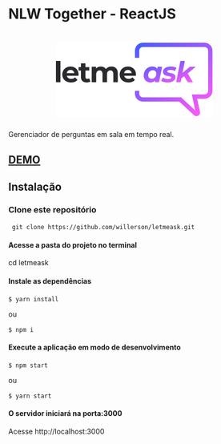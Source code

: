 # NLW Together - ReactJS

<h1 align="center">
  <img alt="NextLevelWeek" title="#NextLevelWeek" src="https://raw.githubusercontent.com/willerson/letmeask/17ef4715e0d421e951097f2fc220845444df30d0/src/assets/images/logo.svg" />
</h1>

Gerenciador de perguntas em sala em tempo real.

## [DEMO](https://letmeask-e74eb.web.app/)

## Instalação

### Clone este repositório
```
 git clone https://github.com/willerson/letmeask.git
```
 #### Acesse a pasta do projeto no terminal
 cd letmeask
 
 #### Instale as dependências
 ```
 $ yarn install
 ```
 ou
 ```
 $ npm i 
 ```
 
 #### Execute a aplicação em modo de desenvolvimento
 ```
 $ npm start 
 ```
 ou
 ```
 $ yarn start
 ```
 
 #### O servidor iniciará na porta:3000
 Acesse http://localhost:3000
